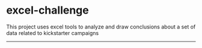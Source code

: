 # excel-challenge

This project uses excel tools to analyze and draw conclusions about a set of data related to kickstarter campaigns

***************************************************************************
